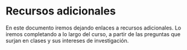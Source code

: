 # Recursos adicionales

En este documento iremos dejando enlaces a recursos adicionales. Lo iremos completando a lo largo del curso, a partir de las preguntas que surjan en clases y sus intereses de investigación.
